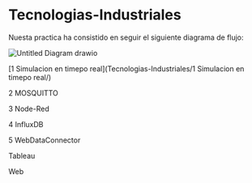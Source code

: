 # Tecnologias-Industriales

Nuesta practica ha consistido en seguir el siguiente diagrama de flujo:

![Untitled Diagram drawio](https://user-images.githubusercontent.com/95297676/144086919-31fb39c6-a845-4cae-bd86-884e7a79c3bd.png)

[1 Simulacion en timepo real](Tecnologias-Industriales/1 Simulacion en timepo real/)

2 MOSQUITTO

3 Node-Red
 
4 InfluxDB

5 WebDataConnector

Tableau

Web





